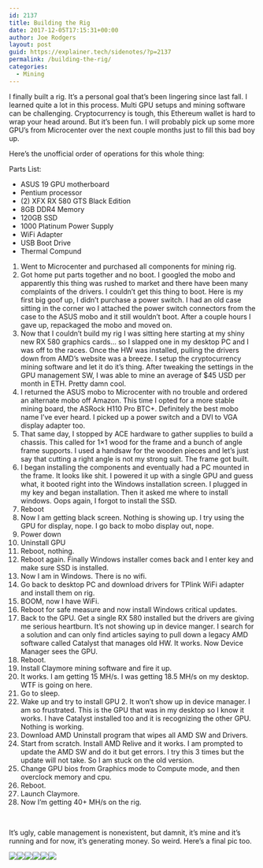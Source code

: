 ```yaml
---
id: 2137
title: Building the Rig
date: 2017-12-05T17:15:31+00:00
author: Joe Rodgers
layout: post
guid: https://explainer.tech/sidenotes/?p=2137
permalink: /building-the-rig/
categories:
  - Mining
---
```

I finally built a rig. It’s a personal goal that’s been lingering since last fall. I learned quite a lot in this process. Multi GPU setups and mining software can be challenging. Cryptocurrency is tough, this Ethereum wallet is hard to wrap your head around. But it’s been fun. I will probably pick up some more GPU’s from Microcenter over the next couple months just to fill this bad boy up.

Here’s the unofficial order of operations for this whole thing:

Parts List:

  * ASUS 19 GPU motherboard
  * Pentium processor
  * (2) XFX RX 580 GTS Black Edition
  * 8GB DDR4 Memory
  * 120GB SSD
  * 1000 Platinum Power Supply
  * WiFi Adapter
  * USB Boot Drive
  * Thermal Compund

  1. Went to Microcenter and purchased all components for mining rig.
  2. Got home put parts together and no boot. I googled the mobo and apparently this thing was rushed to market and there have been many complaints of the drivers. I couldn’t get this thing to boot. Here is my first big goof up, I didn’t purchase a power switch. I had an old case sitting in the corner wo I attached the power switch connectors from the case to the ASUS mobo and it still wouldn’t boot. After a couple hours I gave up, repackaged the mobo and moved on.
  3. Now that I couldn’t build my rig I was sitting here starting at my shiny new RX 580 graphics cards… so I slapped one in my desktop PC and I was off to the races. Once the HW was installed, pulling the drivers down from AMD’s website was a breeze. I setup the cryptocurrency mining software and let it do it’s thing. After tweaking the settings in the GPU management SW, I was able to mine an average of $45 USD per month in ETH. Pretty damn cool.
  4. I returned the ASUS mobo to Microcenter with no trouble and ordered an alternate mobo off Amazon. This time I opted for a more stable mining board, the ASRock H110 Pro BTC+. Definitely the best mobo name I’ve ever heard. I picked up a power switch and a DVI to VGA display adapter too.
  5. That same day, I stopped by ACE hardware to gather supplies to build a chassis. This called for 1&#215;1 wood for the frame and a bunch of angle frame supports. I used a handsaw for the wooden pieces and let’s just say that cutting a right angle is not my strong suit. The frame got built.
  6. I began installing the components and eventually had a PC mounted in the frame. It looks like shit. I powered it up with a single GPU and guess what, it booted right into the Windows installation screen. I plugged in my key and began installation. Then it asked me where to install windows. Oops again, I forgot to install the SSD.
  7. Reboot
  8. Now I am getting black screen. Nothing is showing up. I try using the GPU for display, nope. I go back to mobo display out, nope.
  9. Power down
 10. Uninstall GPU
 11. Reboot, nothing.
 12. Reboot again. Finally Windows installer comes back and I enter key and make sure SSD is installed.
 13. Now I am in Windows. There is no wifi.
 14. Go back to desktop PC and download drivers for TPlink WiFi adapter and install them on rig.
 15. BOOM, now I have WiFi.
 16. Reboot for safe measure and now install Windows critical updates.
 17. Back to the GPU. Get a single RX 580 installed but the drivers are giving me serious heartburn. It’s not showing up in device manger. I search for a solution and can only find articles saying to pull down a legacy AMD software called Catalyst that manages old HW. It works. Now Device Manager sees the GPU.
 18. Reboot.
 19. Install Claymore mining software and fire it up.
 20. It works. I am getting 15 MH/s. I was getting 18.5 MH/s on my desktop. WTF is going on here.
 21. Go to sleep.
 22. Wake up and try to install GPU 2. It won’t show up in device manager. I am so frustrated. This is the GPU that was in my desktop so I know it works. I have Catalyst installed too and it is recognizing the other GPU. Nothing is working.
 23. Download AMD Uninstall program that wipes all AMD SW and Drivers.
 24. Start from scratch. Install AMD Relive and it works. I am prompted to update the AMD SW and do it but get errors. I try this 3 times but the update will not take. So I am stuck on the old version.
 25. Change GPU bios from Graphics mode to Compute mode, and then overclock memory and cpu.
 26. Reboot.
 27. Launch Claymore.
 28. Now I’m getting 40+ MH/s on the rig.

&nbsp;

It’s ugly, cable management is nonexistent, but damnit, it’s mine and it’s running and for now, it’s generating money. So weird. Here’s a final pic too.

<img class="posthaven-gallery-image" src="https://i2.wp.com/phaven-prod.s3.amazonaws.com/files/image_part/asset/1973667/PGeP_WEs10qtKfLZMkLq1juGKFo/medium_IMG_20171205_1303518.jpg?resize=800%2C533&#038;ssl=1" data-posthaven-state="processed" data-medium-src="https://i2.wp.com/phaven-prod.s3.amazonaws.com/files/image_part/asset/1973667/PGeP_WEs10qtKfLZMkLq1juGKFo/medium_IMG_20171205_1303518.jpg?resize=800%2C533&#038;ssl=1" data-medium-width="800" data-medium-height="533" data-large-src="https://phaven-prod.s3.amazonaws.com/files/image_part/asset/1973667/PGeP_WEs10qtKfLZMkLq1juGKFo/large_IMG_20171205_1303518.jpg" data-large-width="1200" data-large-height="800" data-thumb-src="https://phaven-prod.s3.amazonaws.com/files/image_part/asset/1973667/PGeP_WEs10qtKfLZMkLq1juGKFo/thumb_IMG_20171205_1303518.jpg" data-thumb-width="200" data-thumb-height="200" data-xlarge-src="https://phaven-prod.s3.amazonaws.com/files/image_part/asset/1973667/PGeP_WEs10qtKfLZMkLq1juGKFo/xlarge_IMG_20171205_1303518.jpg" data-xlarge-width="2400" data-xlarge-height="1600" data-orig-src="https://phaven-prod.s3.amazonaws.com/files/image_part/asset/1973667/PGeP_WEs10qtKfLZMkLq1juGKFo/IMG_20171205_1303518.jpg" data-orig-width="4056" data-orig-height="2704" data-posthaven-id="1973667" data-recalc-dims="1" /><img class="posthaven-gallery-image" src="https://i0.wp.com/phaven-prod.s3.amazonaws.com/files/image_part/asset/1973668/sNyPwRKR4oo80z_s_O4ybVU9H0w/medium_IMG_20171205_1303255.jpg?resize=800%2C533&#038;ssl=1" data-posthaven-state="processed" data-medium-src="https://phaven-prod.s3.amazonaws.com/files/image_part/asset/1973667/PGeP_WEs10qtKfLZMkLq1juGKFo/medium_IMG_20171205_1303518.jpg" data-medium-width="800" data-medium-height="533" data-large-src="https://phaven-prod.s3.amazonaws.com/files/image_part/asset/1973667/PGeP_WEs10qtKfLZMkLq1juGKFo/large_IMG_20171205_1303518.jpg" data-large-width="1200" data-large-height="800" data-thumb-src="https://phaven-prod.s3.amazonaws.com/files/image_part/asset/1973667/PGeP_WEs10qtKfLZMkLq1juGKFo/thumb_IMG_20171205_1303518.jpg" data-thumb-width="200" data-thumb-height="200" data-xlarge-src="https://phaven-prod.s3.amazonaws.com/files/image_part/asset/1973667/PGeP_WEs10qtKfLZMkLq1juGKFo/xlarge_IMG_20171205_1303518.jpg" data-xlarge-width="2400" data-xlarge-height="1600" data-orig-src="https://phaven-prod.s3.amazonaws.com/files/image_part/asset/1973667/PGeP_WEs10qtKfLZMkLq1juGKFo/IMG_20171205_1303518.jpg" data-orig-width="4056" data-orig-height="2704" data-posthaven-id="1973667" data-recalc-dims="1" /><img class="posthaven-gallery-image" src="https://i1.wp.com/phaven-prod.s3.amazonaws.com/files/image_part/asset/1973672/xPJ6ISn07LRky6RZDkEwuV_g6UI/medium_Screenshot_120517_115214_AM.jpg?resize=800%2C533&#038;ssl=1" data-posthaven-state="processed" data-medium-src="https://phaven-prod.s3.amazonaws.com/files/image_part/asset/1973667/PGeP_WEs10qtKfLZMkLq1juGKFo/medium_IMG_20171205_1303518.jpg" data-medium-width="800" data-medium-height="533" data-large-src="https://phaven-prod.s3.amazonaws.com/files/image_part/asset/1973667/PGeP_WEs10qtKfLZMkLq1juGKFo/large_IMG_20171205_1303518.jpg" data-large-width="1200" data-large-height="800" data-thumb-src="https://phaven-prod.s3.amazonaws.com/files/image_part/asset/1973667/PGeP_WEs10qtKfLZMkLq1juGKFo/thumb_IMG_20171205_1303518.jpg" data-thumb-width="200" data-thumb-height="200" data-xlarge-src="https://phaven-prod.s3.amazonaws.com/files/image_part/asset/1973667/PGeP_WEs10qtKfLZMkLq1juGKFo/xlarge_IMG_20171205_1303518.jpg" data-xlarge-width="2400" data-xlarge-height="1600" data-orig-src="https://phaven-prod.s3.amazonaws.com/files/image_part/asset/1973667/PGeP_WEs10qtKfLZMkLq1juGKFo/IMG_20171205_1303518.jpg" data-orig-width="4056" data-orig-height="2704" data-posthaven-id="1973667" data-recalc-dims="1" /><img class="posthaven-gallery-image" src="https://i0.wp.com/phaven-prod.s3.amazonaws.com/files/image_part/asset/1973671/bHGbt0kfDWIJWC-qOnU6pDLepz4/medium_IMG_20171205_1302533.jpg?resize=800%2C533&#038;ssl=1" data-posthaven-state="processed" data-medium-src="https://phaven-prod.s3.amazonaws.com/files/image_part/asset/1973667/PGeP_WEs10qtKfLZMkLq1juGKFo/medium_IMG_20171205_1303518.jpg" data-medium-width="800" data-medium-height="533" data-large-src="https://phaven-prod.s3.amazonaws.com/files/image_part/asset/1973667/PGeP_WEs10qtKfLZMkLq1juGKFo/large_IMG_20171205_1303518.jpg" data-large-width="1200" data-large-height="800" data-thumb-src="https://phaven-prod.s3.amazonaws.com/files/image_part/asset/1973667/PGeP_WEs10qtKfLZMkLq1juGKFo/thumb_IMG_20171205_1303518.jpg" data-thumb-width="200" data-thumb-height="200" data-xlarge-src="https://phaven-prod.s3.amazonaws.com/files/image_part/asset/1973667/PGeP_WEs10qtKfLZMkLq1juGKFo/xlarge_IMG_20171205_1303518.jpg" data-xlarge-width="2400" data-xlarge-height="1600" data-orig-src="https://phaven-prod.s3.amazonaws.com/files/image_part/asset/1973667/PGeP_WEs10qtKfLZMkLq1juGKFo/IMG_20171205_1303518.jpg" data-orig-width="4056" data-orig-height="2704" data-posthaven-id="1973667" data-recalc-dims="1" /><img class="posthaven-gallery-image" src="https://i1.wp.com/phaven-prod.s3.amazonaws.com/files/image_part/asset/1973670/L7e5DbIyYH5pFrvF-hlg6xAU1yw/medium_IMG_20171205_1303082.jpg?resize=800%2C533&#038;ssl=1" data-posthaven-state="processed" data-medium-src="https://phaven-prod.s3.amazonaws.com/files/image_part/asset/1973667/PGeP_WEs10qtKfLZMkLq1juGKFo/medium_IMG_20171205_1303518.jpg" data-medium-width="800" data-medium-height="533" data-large-src="https://phaven-prod.s3.amazonaws.com/files/image_part/asset/1973667/PGeP_WEs10qtKfLZMkLq1juGKFo/large_IMG_20171205_1303518.jpg" data-large-width="1200" data-large-height="800" data-thumb-src="https://phaven-prod.s3.amazonaws.com/files/image_part/asset/1973667/PGeP_WEs10qtKfLZMkLq1juGKFo/thumb_IMG_20171205_1303518.jpg" data-thumb-width="200" data-thumb-height="200" data-xlarge-src="https://phaven-prod.s3.amazonaws.com/files/image_part/asset/1973667/PGeP_WEs10qtKfLZMkLq1juGKFo/xlarge_IMG_20171205_1303518.jpg" data-xlarge-width="2400" data-xlarge-height="1600" data-orig-src="https://phaven-prod.s3.amazonaws.com/files/image_part/asset/1973667/PGeP_WEs10qtKfLZMkLq1juGKFo/IMG_20171205_1303518.jpg" data-orig-width="4056" data-orig-height="2704" data-posthaven-id="1973667" data-recalc-dims="1" /><img class="posthaven-gallery-image" src="https://i2.wp.com/phaven-prod.s3.amazonaws.com/files/image_part/asset/1973669/f9OGrveP8bsax5z-oQKtvfZOV8c/medium_IMG_20171205_1303165.jpg?resize=800%2C533&#038;ssl=1" data-posthaven-state="processed" data-medium-src="https://phaven-prod.s3.amazonaws.com/files/image_part/asset/1973667/PGeP_WEs10qtKfLZMkLq1juGKFo/medium_IMG_20171205_1303518.jpg" data-medium-width="800" data-medium-height="533" data-large-src="https://phaven-prod.s3.amazonaws.com/files/image_part/asset/1973667/PGeP_WEs10qtKfLZMkLq1juGKFo/large_IMG_20171205_1303518.jpg" data-large-width="1200" data-large-height="800" data-thumb-src="https://phaven-prod.s3.amazonaws.com/files/image_part/asset/1973667/PGeP_WEs10qtKfLZMkLq1juGKFo/thumb_IMG_20171205_1303518.jpg" data-thumb-width="200" data-thumb-height="200" data-xlarge-src="https://phaven-prod.s3.amazonaws.com/files/image_part/asset/1973667/PGeP_WEs10qtKfLZMkLq1juGKFo/xlarge_IMG_20171205_1303518.jpg" data-xlarge-width="2400" data-xlarge-height="1600" data-orig-src="https://phaven-prod.s3.amazonaws.com/files/image_part/asset/1973667/PGeP_WEs10qtKfLZMkLq1juGKFo/IMG_20171205_1303518.jpg" data-orig-width="4056" data-orig-height="2704" data-posthaven-id="1973667" data-recalc-dims="1" /> 

&nbsp;